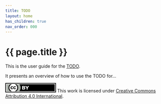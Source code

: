 ```yaml
---
title: TODO
layout: home
has_children: true
nav_order: 000
---
```


# {{ page.title }}

This is the user guide for the [TODO](https://xxx.cessda.eu/).

It presents an overview of how to use the TODO for...

![CC-BY-4.0](images/cc-by.svg "CC-BY-4.0")
This work is licensed under [Creative Commons Attribution 4.0 International](https://creativecommons.org/licenses/by/4.0/).
